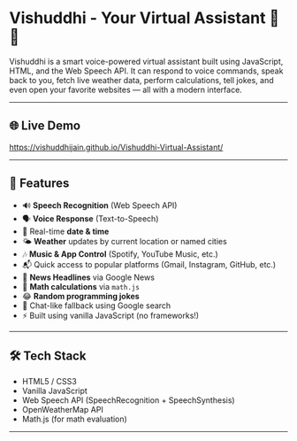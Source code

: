 # Vishuddhi - Your Virtual Assistant 🤖💬

Vishuddhi is a smart voice-powered virtual assistant built using JavaScript, HTML, and the Web Speech API. It can respond to voice commands, speak back to you, fetch live weather data, perform calculations, tell jokes, and even open your favorite websites — all with a modern interface.

---

## 🌐 Live Demo
https://vishuddhijain.github.io/Vishuddhi-Virtual-Assistant/

---

## 🧠 Features

- 🔊 **Speech Recognition** (Web Speech API)
- 🗣️ **Voice Response** (Text-to-Speech)
- 📅 Real-time **date & time**
- 🌤️ **Weather** updates by current location or named cities
- 🎶 **Music & App Control** (Spotify, YouTube Music, etc.)
- 📬 Quick access to popular platforms (Gmail, Instagram, GitHub, etc.)
- 📡 **News Headlines** via Google News
- 🧮 **Math calculations** via `math.js`
- 😂 **Random programming jokes**
- 🧠 Chat-like fallback using Google search
- ⚡ Built using vanilla JavaScript (no frameworks!)

---

## 🛠️ Tech Stack

- HTML5 / CSS3
- Vanilla JavaScript
- Web Speech API (SpeechRecognition + SpeechSynthesis)
- OpenWeatherMap API
- Math.js (for math evaluation)

---


